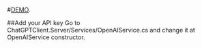 #[DEMO](https://simplechatgptclient.azurewebsites.net/).

##Add your API key
Go to ChatGPTClient.Server/Services/OpenAIService.cs and change it at OpenAIService constructor.
